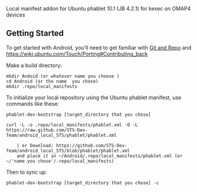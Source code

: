Local manifest addon for Ubuntu phablet 10.1 (JB 4.2.1) for kexec on OMAP4 devices

Getting Started
---------------

To get started with Android, you'll need to get
familiar with [Git and Repo](http://source.android.com/download/using-repo) and
https://wiki.ubuntu.com/Touch/Porting#Contributing_back

Make a build directory:

	mkdir Andoid (or whatever name you choose )
	cd Android (or the name  you chose)
	mkdir .repo/local_manifests
	

To initialize your local repository using the Ubuntu phablet manifest, use commands like these:

    phablet-dev-bootstrap [target_directory that you chose]
    
    curl -L -o .repo/local_manifests/phablet.xml -O -L https://raw.github.com/STS-Dev-Team/android_local_STS/phablet/phablet.xml

    	( or Download: https://github.com/STS-Dev-Team/android_local_STS/blob/phablet/phablet.xml
		and place it in ~/Android/.repo/local_manifests/phablet.xml (or ~/'name you chose'/.repo/local_manifests)

Then to sync up:

    phablet-dev-bootstrap [target_directory that you chose] -c
